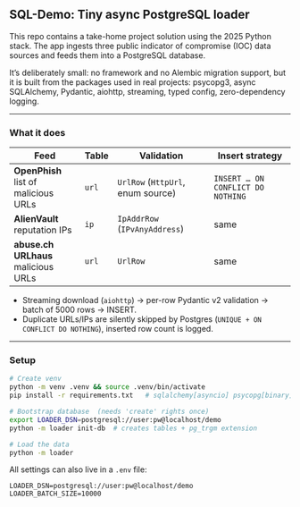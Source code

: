## SQL-Demo: Tiny async PostgreSQL loader 

This repo contains a take-home project solution using the 2025 Python stack. 
The app ingests three public indicator of compromise (IOC) data sources and 
feeds them into a PostgreSQL database.

It’s deliberately small: no framework and no Alembic migration support, but
it is built from the packages used in real projects: psycopg3, async SQLAlchemy,
Pydantic, aiohttp, streaming, typed config, zero-dependency logging.

---

### What it does

| Feed                                      | Table | Validation                        | Insert strategy                   |
| ----------------------------------------- | ----- | --------------------------------- | --------------------------------- |
| **OpenPhish** <br>list of malicious URLs  | `url` | `UrlRow` (`HttpUrl`, enum source) | `INSERT … ON CONFLICT DO NOTHING` |
| **AlienVault** <br>reputation IPs         | `ip`  | `IpAddrRow` (`IPvAnyAddress`)     | same                              |
| **abuse.ch URLhaus** <br>malicious URLs   | `url` | `UrlRow`                          | same                              |

* Streaming download (`aiohttp`) → per-row Pydantic v2 validation → batch of 5000 rows → INSERT.
* Duplicate URLs/IPs are silently skipped by Postgres (`UNIQUE + ON CONFLICT DO NOTHING`), inserted row count is logged.

---

### Setup

```bash
# Create venv
python -m venv .venv && source .venv/bin/activate
pip install -r requirements.txt   # sqlalchemy[asyncio] psycopg[binary] etc.

# Bootstrap database  (needs 'create' rights once)
export LOADER_DSN=postgresql://user:pw@localhost/demo
python -m loader init-db  # creates tables + pg_trgm extension

# Load the data
python -m loader
```

All settings can also live in a `.env` file:

```
LOADER_DSN=postgresql://user:pw@localhost/demo
LOADER_BATCH_SIZE=10000
```

